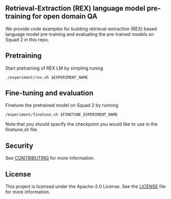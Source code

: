 ## Retrieval-Extraction (REX) language model pre-training for open domain QA

We provide code examples for building retrieval-extraction (REX) based language model pre-training and evaluating
the pre-trained models on Squad 2 in this repo.

## Pretraining
Start pretraining of REX LM by simpling runing
```
./experiment/rex.sh $EXPERIMENT_NAME
```

## Fine-tuning and evaluation
Finetune the pretrained model on Squad 2 by running
```
/experiment/finetune.sh $FINETUNE_EXPERIMENT_NAME
```
Note that you should specify the checkpoint you would like to use in the finetune.sh file.

## Security

See [CONTRIBUTING](CONTRIBUTING.md#security-issue-notifications) for more information.

## License

This project is licensed under the Apache-2.0 License. See the [LICENSE](LICENSE) file for more information.
